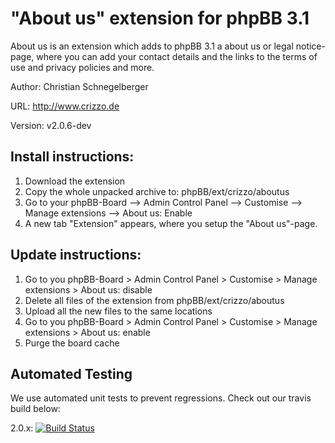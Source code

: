 "About us" extension for phpBB 3.1
======
About us is an extension which adds to phpBB 3.1 a about us or legal notice-page, where you can add your contact details and the links to the terms of use and privacy policies and more. 

Author: Christian Schnegelberger

URL: http://www.crizzo.de

Version: v2.0.6-dev

## Install instructions:
1. Download the extension
2. Copy the whole unpacked archive to: phpBB/ext/crizzo/aboutus
3. Go to your phpBB-Board --> Admin Control Panel --> Customise --> Manage extensions --> About us: Enable
4. A new tab "Extension" appears, where you setup the "About us"-page. 

## Update instructions:
1. Go to you phpBB-Board > Admin Control Panel > Customise > Manage extensions > About us: disable
2. Delete all files of the extension from phpBB/ext/crizzo/aboutus
3. Upload all the new files to the same locations
4. Go to you phpBB-Board > Admin Control Panel > Customise > Manage extensions > About us: enable
5. Purge the board cache

## Automated Testing

We use automated unit tests to prevent regressions. Check out our travis build below:

2.0.x: [![Build Status](https://travis-ci.org/Crizz0/phpbb3-about-us.png?branch=version2_0)](https://travis-ci.org/Crizz0/phpbb3-about-us/)